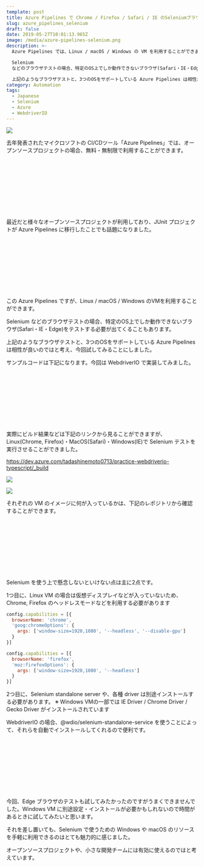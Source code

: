 ```yaml
---
template: post
title: Azure Pipelines で Chrome / Firefox / Safari / IE のSeleniumブラウザテストを実行させる
slug: azure_pipelines_selenium
draft: false
date: 2019-05-27T10:01:13.965Z
image: /media/azure-pipelines-selenium.png
description: >-
  Azure Pipelines では、Linux / macOS / Windows の VM を利用することができます。

  Selenium
  などのブラウザテストの場合、特定のOS上でしか動作できないブラウザ(Safari・IE・Edge)をテストする必要が出てくることもあります。

  上記のようなブラウザテストと、3つのOSをサポートしている Azure Pipelines は相性が良いのではと考え、今回試してみることにしました。
category: Automation
tags:
  - Japanese
  - Selenium
  - Azure
  - WebdriverIO
---
```

![](/media/azure-pipelines-selenium.png)

去年発表されたマイクロソフトの CI/CDツール「Azure Pipelines」では、オープンソースプロジェクトの場合、無料・無制限で利用することができます。

<div class="iframely-embed"><div class="iframely-responsive" style="height: 140px; padding-bottom: 0;"><a href="https://www.publickey1.jp/blog/18/cicdazure_pipeline130.html" data-iframely-url="//cdn.iframe.ly/api/iframe?url=https%3A%2F%2Fwww.publickey1.jp%2Fblog%2F18%2Fcicdazure_pipeline130.html&key=b9fe832f5332a1c3e40cbe51810e08d3"></a></div></div>

最近だと様々なオープンソースプロジェクトが利用しており、JUnit プロジェクトが Azure Pipelines に移行したことでも話題になりました。

<div class="iframely-embed"><div class="iframely-responsive" style="height: 140px; padding-bottom: 0;"><a href="https://www.infoq.com/jp/news/2019/05/junit-azure-pipelines/" data-iframely-url="//cdn.iframe.ly/api/iframe?url=https%3A%2F%2Fwww.infoq.com%2Fjp%2Fnews%2F2019%2F05%2Fjunit-azure-pipelines%2F&key=b9fe832f5332a1c3e40cbe51810e08d3"></a></div></div>

この Azure Pipelines ですが、Linux / macOS / Windows のVMを利用することができます。

Selenium などのブラウザテストの場合、特定のOS上でしか動作できないブラウザ(Safari・IE・Edge)をテストする必要が出てくることもあります。

上記のようなブラウザテストと、3つのOSをサポートしている Azure Pipelines は相性が良いのではと考え、今回試してみることにしました。

サンプルコードは下記になります。今回は WebdriverIO で実装してみました。

<div class="iframely-embed"><div class="iframely-responsive" style="height: 140px; padding-bottom: 0;"><a href="https://github.com/tadashi0713/practice-webdriverio-typescript" data-iframely-url="//cdn.iframe.ly/api/iframe?url=https%3A%2F%2Fgithub.com%2Ftadashi0713%2Fpractice-webdriverio-typescript&key=b9fe832f5332a1c3e40cbe51810e08d3"></a></div></div>

実際にビルド結果などは下記のリンクから見ることができますが、Linux(Chrome, Firefox)・MacOS(Safari)・Windows(IE)で Selenium テストを実行させることができました。

https://dev.azure.com/tadashinemoto0713/practice-webdriverio-typescript/_build

![](/media/スクリーンショット-2019-05-26-17.50.46.png)

![](/media/スクリーンショット-2019-05-27-18.02.46.png)

それぞれの VM のイメージに何が入っているかは、下記のレポジトリから確認することができます。

<div class="iframely-embed"><div class="iframely-responsive" style="height: 140px; padding-bottom: 0;"><a href="https://github.com/microsoft/azure-pipelines-image-generation" data-iframely-url="//cdn.iframe.ly/api/iframe?url=https%3A%2F%2Fgithub.com%2Fmicrosoft%2Fazure-pipelines-image-generation&key=b9fe832f5332a1c3e40cbe51810e08d3"></a></div></div>

Selenium を使う上で懸念しないといけない点は主に2点です。

1つ目に、Linux VM の場合は仮想ディスプレイなどが入っていないため、Chrome, Firefox のヘッドレスモードなどを利用する必要があります

```javascript
config.capabilities = [{
  browserName: 'chrome',
  'goog:chromeOptions': {
    args: ['window-size=1920,1080', '--headless', '--disable-gpu']
  }
}]
```

```javascript
config.capabilities = [{
  browserName: 'firefox',
  'moz:firefoxOptions': {
    args: ['window-size=1920,1080', '--headless']
  }
}]
```

2つ目に、Selenium standalone server や、各種 driver は別途インストールする必要があります。
※ Windows VMの一部では IE Driver / Chrome Driver / Gecko Driver がインストールされています

WebdriverIO の場合、@wdio/selenium-standalone-service を使うことによって、それらを自動でインストールしてくれるので便利です。

<div class="iframely-embed"><div class="iframely-responsive" style="height: 140px; padding-bottom: 0;"><a href="https://webdriver.io/index.html" data-iframely-url="//cdn.iframe.ly/api/iframe?url=https%3A%2F%2Fwebdriver.io%2Fdocs%2Fselenium-standalone-service.html&key=b9fe832f5332a1c3e40cbe51810e08d3"></a></div></div>

今回、Edge ブラウザのテストも試してみたかったのですがうまくできませんでした。Windows VM に別途設定・インストールが必要かもしれないので時間があるときに試してみたいと思います。

それを差し置いても、Selenium で使うための Windows や macOS のリソースを手軽に利用できるのはとても魅力的に感じました。

オープンソースプロジェクトや、小さな開発チームには有効に使えるのではと考えています。
